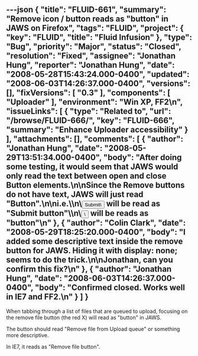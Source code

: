 ---json
{
  "title": "FLUID-661",
  "summary": "Remove icon / button reads as \"button\" in JAWS on Firefox",
  "tags": "FLUID",
  "project": {
    "key": "FLUID",
    "title": "Fluid Infusion"
  },
  "type": "Bug",
  "priority": "Major",
  "status": "Closed",
  "resolution": "Fixed",
  "assignee": "Jonathan Hung",
  "reporter": "Jonathan Hung",
  "date": "2008-05-28T15:43:24.000-0400",
  "updated": "2008-06-03T14:26:37.000-0400",
  "versions": [],
  "fixVersions": [
    "0.3"
  ],
  "components": [
    "Uploader"
  ],
  "environment": "Win XP, FF2\n",
  "issueLinks": [
    {
      "type": "Related to",
      "url": "/browse/FLUID-666/",
      "key": "FLUID-666",
      "summary": "Enhance Uploader accessibility"
    }
  ],
  "attachments": [],
  "comments": [
    {
      "author": "Jonathan Hung",
      "date": "2008-05-29T13:51:34.000-0400",
      "body": "After doing some testing, it would seem that JAWS would only read the text between open and close Button elements.\n\nSince the Remove buttons do not have text, JAWS will just read \"Button\".\n\ni.e.\\\n\\<button >Submit\\</button > will be read as \"Submit button\"\\\n\\<button >\\</button > will be reads as \"button\"\n"
    },
    {
      "author": "Colin Clark",
      "date": "2008-05-29T18:25:20.000-0400",
      "body": "I added some descriptive text inside the remove button for JAWS. Hiding it with display: none; seems to do the trick.\n\nJonathan, can you confirm this fix?\n"
    },
    {
      "author": "Jonathan Hung",
      "date": "2008-06-03T14:26:37.000-0400",
      "body": "Confirmed closed. Works well in IE7 and FF2.\n"
    }
  ]
}
---
When tabbing through a list of files that are queued to upload, focusing on the remove file button (the red X) will read as "button" in JAWS.

The button should read "Remove file from Upload queue" or something more descriptive.

In IE7, it reads as "Remove file button".

        